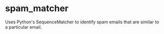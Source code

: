 # spam_matcher
Uses Python's SequenceMatcher to identify spam emails that are similar to a particular email.
